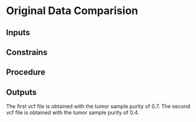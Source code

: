 # Original Data Comparision

## Inputs

## Constrains

## Procedure

## Outputs

The first vcf file is obtained with the tumor sample purity of 0.7.
The second vcf file is obtained with the tumor sample purity of 0.4.
